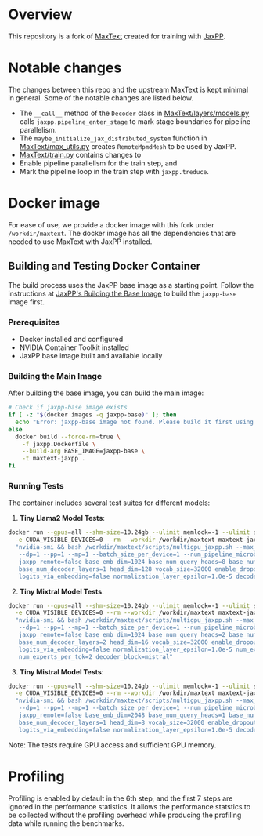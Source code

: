 # Overview

This repository is a fork of [MaxText](https://github.com/google/maxtext) created for training with [JaxPP](https://github.com/NVIDIA/jaxpp).

# Notable changes

The changes between this repo and the upstream MaxText is kept minimal in general.
Some of the notable changes are listed below.

* The `__call__` method of the `Decoder` class in [MaxText/layers/models.py](MaxText/layers/models.py)
  calls `jaxpp.pipeline_enter_stage` to mark stage boundaries for pipeline parallelism.
* The `maybe_initialize_jax_distributed_system` function in [MaxText/max_utils.py](MaxText/max_utils.py)
  creates `RemoteMpmdMesh` to be used by JaxPP.
* [MaxText/train.py](MaxText/train.py) contains changes to
 * Enable pipeline parallelism for the train step, and
 * Mark the pipeline loop in the train step with `jaxpp.treduce`.

# Docker image

For ease of use, we provide a docker image with this fork under `/workdir/maxtext`.
The docker image has all the dependencies that are needed to use MaxText with JaxPP installed.

## Building and Testing Docker Container

The build process uses the JaxPP base image as a starting point. Follow the instructions at [JaxPP's Building the Base Image](https://github.com/NVIDIA/jaxpp#building-the-base-image) to build the `jaxpp-base` image first.

### Prerequisites
- Docker installed and configured
- NVIDIA Container Toolkit installed
- JaxPP base image built and available locally

### Building the Main Image

After building the base image, you can build the main image:

```bash
# Check if jaxpp-base image exists
if [ -z "$(docker images -q jaxpp-base)" ]; then
  echo "Error: jaxpp-base image not found. Please build it first using the instructions at https://github.com/NVIDIA/jaxpp#building-the-base-image."
else
  docker build --force-rm=true \
    -f jaxpp.Dockerfile \
    --build-arg BASE_IMAGE=jaxpp-base \
    -t maxtext-jaxpp .
fi
```

### Running Tests

The container includes several test suites for different models:

1. **Tiny Llama2 Model Tests**:
```bash
docker run --gpus=all --shm-size=10.24gb --ulimit memlock=-1 --ulimit stack=67108864 \
  -e CUDA_VISIBLE_DEVICES=0 --rm --workdir /workdir/maxtext maxtext-jaxpp \
  "nvidia-smi && bash /workdir/maxtext/scripts/multigpu_jaxpp.sh --max_target_length=64 --model=default \
   --dp=1 --pp=1 --mp=1 --batch_size_per_device=1 --num_pipeline_microbatches=1 \
   jaxpp_remote=false base_emb_dim=1024 base_num_query_heads=8 base_num_kv_heads=8 base_mlp_dim=11008 \
   base_num_decoder_layers=1 head_dim=128 vocab_size=32000 enable_dropout=false \
   logits_via_embedding=false normalization_layer_epsilon=1.0e-5 decoder_block=llama2"
```

2. **Tiny Mixtral Model Tests**:
```bash
docker run --gpus=all --shm-size=10.24gb --ulimit memlock=-1 --ulimit stack=67108864 \
  -e CUDA_VISIBLE_DEVICES=0 --rm --workdir /workdir/maxtext maxtext-jaxpp \
  "nvidia-smi && bash /workdir/maxtext/scripts/multigpu_jaxpp.sh --max_target_length=64 --model=default \
   --dp=1 --pp=1 --mp=1 --batch_size_per_device=1 --num_pipeline_microbatches=1 \
   jaxpp_remote=false base_emb_dim=1024 base_num_query_heads=2 base_num_kv_heads=2 base_mlp_dim=896 \
   base_num_decoder_layers=2 head_dim=16 vocab_size=32000 enable_dropout=false \
   logits_via_embedding=false normalization_layer_epsilon=1.0e-5 num_experts=8 \
   num_experts_per_tok=2 decoder_block=mistral"
```

3. **Tiny Mistral Model Tests**:
```bash
docker run --gpus=all --shm-size=10.24gb --ulimit memlock=-1 --ulimit stack=67108864 \
  -e CUDA_VISIBLE_DEVICES=0 --rm --workdir /workdir/maxtext maxtext-jaxpp \
  "nvidia-smi && bash /workdir/maxtext/scripts/multigpu_jaxpp.sh --max_target_length=64 --model=default \
   --dp=1 --pp=1 --mp=1 --batch_size_per_device=1 --num_pipeline_microbatches=1 \
   jaxpp_remote=false base_emb_dim=2048 base_num_query_heads=1 base_num_kv_heads=1 base_mlp_dim=896 \
   base_num_decoder_layers=1 head_dim=8 vocab_size=32000 enable_dropout=false \
   logits_via_embedding=false normalization_layer_epsilon=1.0e-5 decoder_block=mistral"
```

Note: The tests require GPU access and sufficient GPU memory.

# Profiling

Profiling is enabled by default in the 6th step, and the first 7 steps are ignored in the performance statistics.
It allows the performance statstics to be collected without the profiling overhead while producing the profiling data while running the benchmarks.